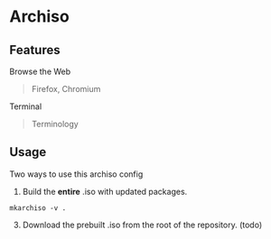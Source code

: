 # Archiso

## Features

Browse the Web

> Firefox,
> Chromium

Terminal

> Terminology

## Usage

Two ways to use this archiso config

1. Build the __entire__ .iso with updated packages.
   
```
mkarchiso -v .
```

3. Download the prebuilt .iso from the root of the repository. (todo)
